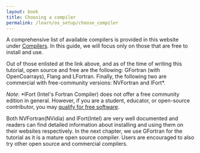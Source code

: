 ```yaml
---
layout: book
title: Choosing a compiler
permalink: /learn/os_setup/choose_compiler
---
```


A comprehensive list of available compilers is provided in this website under [Compilers]({{site.baseurl}}/compilers). In this guide, we will focus only on those that are free to install and use.

Out of those enlisted at the link above, and as of the time of writing this tutorial, open source and free are the following: GFortran (with OpenCoarrays), Flang and LFortran. Finally, the following two are commercial with free-community versions: NVFortran and IFort*. 

_Note_: *IFort (Intel's Fortran Compiler) does not offer a free community edition in general. However, if you are a student, educator, or open-source contributor, you may [qualify for free software](https://software.intel.com/content/www/us/en/develop/articles/qualify-for-free-software.html).

Both NVFortran(NVidia) and IFort(Intel) are very well documented and readers can find detailed information about installing and using them on their websites respectively. In the next chapter, we use GFortran for the tutorial as it is a mature open source compiler. Users are encouraged to also try other open source and commercial compilers.
